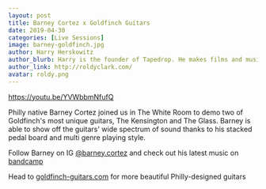 ```yaml
---
layout: post
title: Barney Cortez x Goldfinch Guitars
date: 2019-04-30
categories: [Live Sessions]
image: barney-goldfinch.jpg
author: Harry Herskowitz
author_blurb: Harry is the founder of Tapedrop. He makes films and music under the alias Roldy Clark.
author_link: http://roldyclark.com/
avatar: roldy.png
---
```


https://youtu.be/YVWbbmNfufQ

Philly native Barney Cortez joined us in The White Room to demo two of Goldfinch's most unique guitars, The Kensington and The Glass. Barney is able to show off the guitars' wide spectrum of sound thanks to his stacked pedal board and multi genre playing style.

Follow Barney on IG [@barney.cortez](https://www.instagram.com/barney.cortez/) and check out his latest music on [bandcamp﻿](https://barneycortez.bandcamp.com/album/farewell-dogs-2)

Head to [goldfinch-guitars.com](http://goldfinch-guitars.com) for more beautiful Philly-designed guitars

